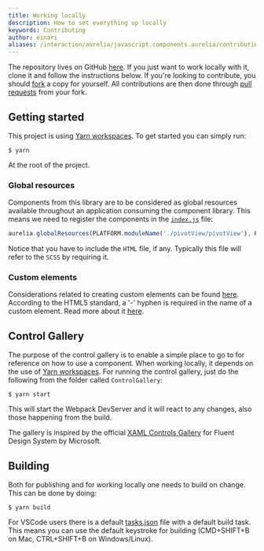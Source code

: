 ```yaml
---
title: Working locally
description: How to set everything up locally
keywords: Contributing
author: einari
aliases: /interaction/aurelia/javascript.components.aurelia/contributing/working_locally
---
```

The repository lives on GitHub [here](https://github.com/dolittle-interaction/JavaScript.Components.Aurelia).
If you just want to work locally with it, clone it and follow the instructions below.
If you're looking to contribute, you should [fork](https://help.github.com/en/articles/fork-a-repo) a copy for yourself.
All contributions are then done through [pull requests](https://help.github.com/en/articles/about-pull-requests) from
your fork.

## Getting started

This project is using [Yarn workspaces](https://github.com/dolittle-tools/JavaScript.Build).
To get started you can simply run:

```shell
$ yarn
```

At the root of the project.

### Global resources

Components from this library are to be considered as global resources available throughout an application consuming the component library.
This means we need to register the components in the [`index.js`](./Source/index.js) file: 

```javascript
aurelia.globalResources(PLATFORM.moduleName('./pivotView/pivotView'), PLATFORM.moduleName('./pivotView/pivotView.html'));
```

Notice that you have to include the `HTML` file, if any. Typically this file will refer to the `SCSS` by requiring it.

### Custom elements

Considerations related to creating custom elements can be found [here](https://developer.mozilla.org/en-US/docs/Web/Web_Components/Using_custom_elements).
According to the HTML5 standard, a '-' hyphen is required in the name of a custom element.
Read more about it [here](https://stackoverflow.com/questions/22545621/do-custom-elements-require-a-dash-in-their-name).

## Control Gallery

The purpose of the control gallery is to enable a simple place to go to for reference on how to use a component.
When working locally, it depends on the use of [Yarn workspaces](https://github.com/dolittle-tools/JavaScript.Build).
For running the control gallery, just do the following from the folder called `ControlGallery`:

```shell
$ yarn start
```

This will start the Webpack DevServer and it will react to any changes, also those happening from the build.

The gallery is inspired by the official [XAML Controls Gallery](https://github.com/Microsoft/Xaml-Controls-Gallery) for Fluent Design System by Microsoft.

## Building

Both for publishing and for working locally one needs to build on change. This can be done by doing:

```shell
$ yarn build
```

For VSCode users there is a default [tasks.json](./vscode/tasks.json) file with a default build task.
This means you can use the default keystroke for building (CMD+SHIFT+B on Mac, CTRL+SHIFT+B on Windows/Linux).
